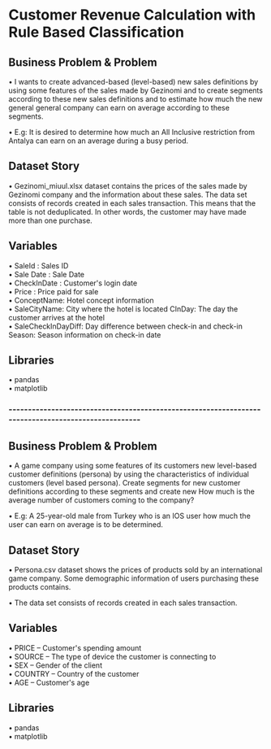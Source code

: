 # Customer Revenue Calculation with Rule Based Classification  
## Business Problem & Problem  

• I wants to create advanced-based (level-based) new sales definitions by using some features of the sales made by Gezinomi and to create segments according to these new sales definitions and to estimate how much the new general general company can earn on average according to these segments.  

• E.g: It is desired to determine how much an All Inclusive restriction from Antalya can earn on an average during a busy period.  

## Dataset Story
• Gezinomi_miuul.xlsx dataset contains the prices of the sales made by Gezinomi company and the information about these sales. The data set consists of records created in each sales transaction. This means that the table is not deduplicated. In other words, the customer may have made more than one purchase.  


## Variables
• SaleId : Sales ID  
• Sale Date : Sale Date  
• CheckInDate : Customer's login date  
• Price : Price paid for sale  
• ConceptName: Hotel concept information  
• SaleCityName: City where the hotel is located CInDay: The day the customer arrives at the hotel  
• SaleCheckInDayDiff: Day difference between check-in and check-in Season: Season information on check-in date  

## Libraries
• pandas   
• matplotlib  
### ---------------------------------------------------------------------------------------------------

## Business Problem & Problem
• A game company using some features of its customers new level-based customer definitions (persona) by using the characteristics of individual customers (level based persona). Create segments for new customer definitions according to these segments and create new How much is the average number of customers coming to the company?  
  
• E.g: A 25-year-old male from Turkey who is an IOS user how much the user can earn on average is to be determined.

## Dataset Story
• Persona.csv dataset shows the prices of products sold by an international game company. Some demographic information of users purchasing these products contains.  
  
• The data set consists of records created in each sales transaction.  

## Variables
• PRICE – Customer's spending amount   
• SOURCE – The type of device the customer is connecting to   
• SEX – Gender of the client   
• COUNTRY – Country of the customer  
• AGE – Customer's age

## Libraries
• pandas  
• matplotlib
